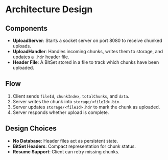# Architecture Design

## Components
- **UploadServer**: Starts a socket server on port 8080 to receive chunked uploads.
- **UploadHandler**: Handles incoming chunks, writes them to storage, and updates a `.hdr` header file.
- **Header File**: A BitSet stored in a file to track which chunks have been uploaded.

## Flow
1. Client sends `fileId`, `chunkIndex`, `totalChunks`, and `data`.
2. Server writes the chunk into `storage/<fileId>.bin`.
3. Server updates `storage/<fileId>.hdr` to mark the chunk as uploaded.
4. Server responds whether upload is complete.

## Design Choices
- **No Database**: Header files act as persistent state.
- **BitSet Headers**: Compact representation for chunk status.
- **Resume Support**: Client can retry missing chunks.
